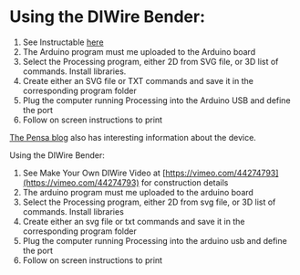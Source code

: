 # Using the DIWire Bender:

1. See Instructable [here](http://www.instructables.com/id/DIWire-Bender/)
2. The Arduino program must me uploaded to the Arduino board
3. Select the Processing program, either 2D from SVG file, or 3D list of commands. Install libraries.
4. Create either an SVG file or TXT commands and save it in the corresponding program folder
5. Plug the computer running Processing into the Arduino USB and define the port
6. Follow on screen instructions to print


[The Pensa blog](http://blog.pensanyc.com/tagged/DIWire) also has interesting information about the device. 

Using the DIWire Bender:

1. See Make Your Own DIWire Video at [https://vimeo.com/44274793](https://vimeo.com/44274793) for construction details
2. The arduino program must me uploaded to the arduino board
3. Select the Processing program, either 2D from svg file, or 3D list of commands. Install libraries
4. Create either an svg file or txt commands and save it in the corresponding program folder
5. Plug the computer running Processing into the arduino usb and define the port
6. Follow on screen instructions to print

